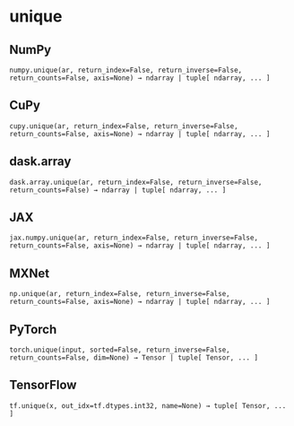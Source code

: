 # unique

## NumPy

```
numpy.unique(ar, return_index=False, return_inverse=False, return_counts=False, axis=None) → ndarray | tuple[ ndarray, ... ]
```

## CuPy

```
cupy.unique(ar, return_index=False, return_inverse=False, return_counts=False, axis=None) → ndarray | tuple[ ndarray, ... ]
```

## dask.array

```
dask.array.unique(ar, return_index=False, return_inverse=False, return_counts=False) → ndarray | tuple[ ndarray, ... ]
```

## JAX

```
jax.numpy.unique(ar, return_index=False, return_inverse=False, return_counts=False, axis=None) → ndarray | tuple[ ndarray, ... ]
```

## MXNet

```
np.unique(ar, return_index=False, return_inverse=False, return_counts=False, axis=None) → ndarray | tuple[ ndarray, ... ]
```

## PyTorch

```
torch.unique(input, sorted=False, return_inverse=False, return_counts=False, dim=None) → Tensor | tuple[ Tensor, ... ]
```

## TensorFlow

```
tf.unique(x, out_idx=tf.dtypes.int32, name=None) → tuple[ Tensor, ... ]
```
